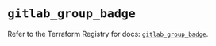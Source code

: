 # `gitlab_group_badge`

Refer to the Terraform Registry for docs: [`gitlab_group_badge`](https://registry.terraform.io/providers/gitlabhq/gitlab/17.5.0/docs/resources/group_badge).
